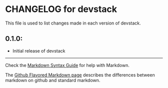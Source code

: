 # CHANGELOG for devstack

This file is used to list changes made in each version of devstack.

## 0.1.0:

* Initial release of devstack

- - -
Check the [Markdown Syntax Guide](http://daringfireball.net/projects/markdown/syntax) for help with Markdown.

The [Github Flavored Markdown page](http://github.github.com/github-flavored-markdown/) describes the differences between markdown on github and standard markdown.
